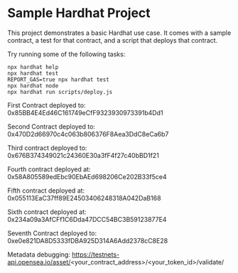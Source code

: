 # Sample Hardhat Project

This project demonstrates a basic Hardhat use case. It comes with a sample contract, a test for that contract, and a script that deploys that contract.

Try running some of the following tasks:

```shell
npx hardhat help
npx hardhat test
REPORT_GAS=true npx hardhat test
npx hardhat node
npx hardhat run scripts/deploy.js
```

First Contract deployed to: 0x85BB4E4Ed46C161749eCfF9323930973391b4Dd1

Second Contract deployed to: 0x470D2d66970c4c063b806376F8Aea3DdC8eCa6b7

Third contract deployed to: 0x676B374349021c24360E30a3fF4f27c40bBD1f21

Fourth contract deployed at: 0x58A805589edEbc90EbAEd698206Ce202B33f5ce4

Fifth contract deployed at: 0x055113EaC37ff89E24503406248318A042DaB168

Sixth contract deployed at: 0x234a09a3AfCFf1C6Dda47DCC54BC3B59123877E4

Seventh Contract deployed to: 0xe0e821DA8D5333fDBA925D314A6Add2378cC8E28

Metadata debugging: https://testnets-api.opensea.io/asset/<your_contract_address>/<your_token_id>/validate/ 
